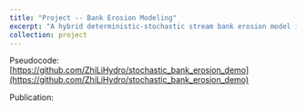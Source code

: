 ```yaml
---
title: "Project -- Bank Erosion Modeling"
excerpt: "A hybrid deterministic-stochastic stream bank erosion model in the Finite Element Method framework. <br/><img src='/images/bank_erosion.jpg'>"
collection: project
---
```


Pseudocode: [https://github.com/ZhiLiHydro/stochastic_bank_erosion_demo](https://github.com/ZhiLiHydro/stochastic_bank_erosion_demo)

Publication:
